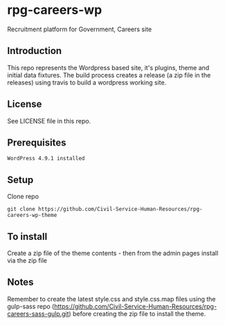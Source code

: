 # rpg-careers-wp
Recruitment platform for Government, Careers site

## Introduction

This repo represents the Wordpress based site, it's plugins, theme and initial data fixtures. The build process creates a release (a zip file in the releases) using travis to 
build a wordpress working site.


## License

See LICENSE file in this repo.


## Prerequisites

```
WordPress 4.9.1 installed
```

## Setup

Clone repo
```
git clone https://github.com/Civil-Service-Human-Resources/rpg-careers-wp-theme
```

## To install

Create a zip file of the theme contents - then from the admin pages install via the zip file

## Notes

Remember to create the latest style.css and style.css.map files using the gulp-sass repo (https://github.com/Civil-Service-Human-Resources/rpg-careers-sass-gulp.git) before creating the zip file to install the theme.
